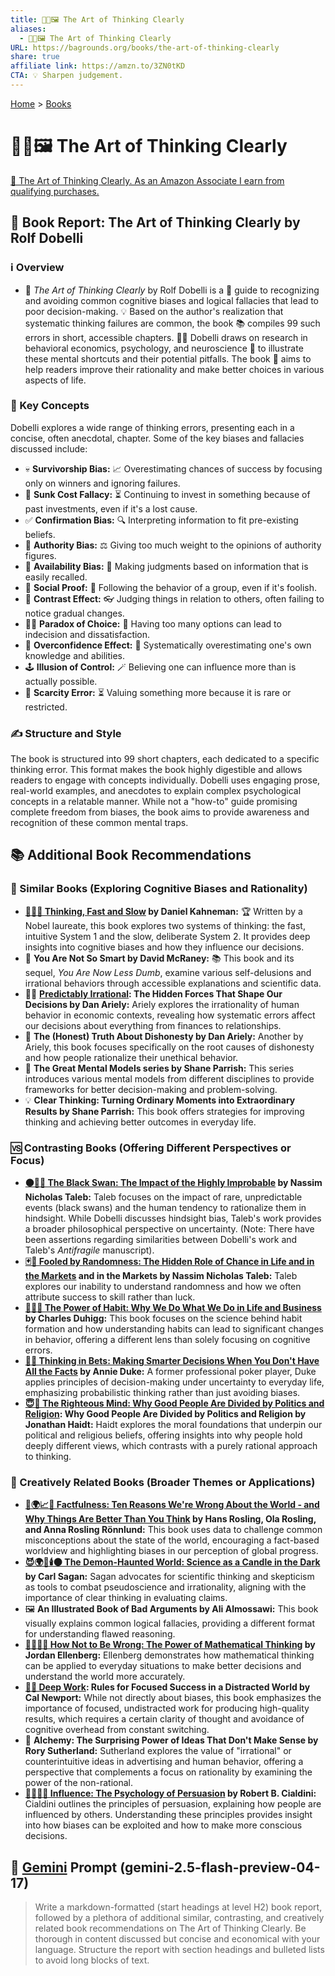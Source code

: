 ```yaml
---
title: 🎨🤔🖼️ The Art of Thinking Clearly
aliases:
  - 🎨🤔🖼️ The Art of Thinking Clearly
URL: https://bagrounds.org/books/the-art-of-thinking-clearly
share: true
affiliate link: https://amzn.to/3ZN0tKD
CTA: 💡 Sharpen judgement.
---
```

[Home](../index.md) > [Books](./index.md)  
# 🎨🤔🖼️ The Art of Thinking Clearly  
[🛒 The Art of Thinking Clearly. As an Amazon Associate I earn from qualifying purchases.](https://amzn.to/3ZN0tKD)  
  
## 📖 Book Report: The Art of Thinking Clearly by Rolf Dobelli  
  
### ℹ️ Overview  
  
* 📖 *The Art of Thinking Clearly* by Rolf Dobelli is a 🧭 guide to recognizing and avoiding common cognitive biases and logical fallacies that lead to poor decision-making. 💡 Based on the author's realization that systematic thinking failures are common, the book 📚 compiles 99 such errors in short, accessible chapters. 👨‍🏫 Dobelli draws on research in behavioral economics, psychology, and neuroscience 🧠 to illustrate these mental shortcuts and their potential pitfalls. The book 🎯 aims to help readers improve their rationality and make better choices in various aspects of life.  
  
### 🔑 Key Concepts  
  
Dobelli explores a wide range of thinking errors, presenting each in a concise, often anecdotal, chapter. Some of the key biases and fallacies discussed include:  
  
* 💀 **Survivorship Bias:** 📈 Overestimating chances of success by focusing only on winners and ignoring failures.  
* 💸 **Sunk Cost Fallacy:** ⏳ Continuing to invest in something because of past investments, even if it's a lost cause.  
* ✅ **Confirmation Bias:** 🔍 Interpreting information to fit pre-existing beliefs.  
* 👑 **Authority Bias:** ⚖️ Giving too much weight to the opinions of authority figures.  
* 🚨 **Availability Bias:** 🧠 Making judgments based on information that is easily recalled.  
* 🐑 **Social Proof:** 👥 Following the behavior of a group, even if it's foolish.  
* 🌈 **Contrast Effect:** 👓 Judging things in relation to others, often failing to notice gradual changes.  
* 😵‍💫 **Paradox of Choice:** 🛒 Having too many options can lead to indecision and dissatisfaction.  
* 💪 **Overconfidence Effect:** 🤔 Systematically overestimating one's own knowledge and abilities.  
* 🕹️ **Illusion of Control:** 🪄 Believing one can influence more than is actually possible.  
* 💎 **Scarcity Error:** ⏳ Valuing something more because it is rare or restricted.  
  
### ✍️ Structure and Style  
  
The book is structured into 99 short chapters, each dedicated to a specific thinking error. This format makes the book highly digestible and allows readers to engage with concepts individually. Dobelli uses engaging prose, real-world examples, and anecdotes to explain complex psychological concepts in a relatable manner. While not a "how-to" guide promising complete freedom from biases, the book aims to provide awareness and recognition of these common mental traps.  
  
## 📚 Additional Book Recommendations  
  
### 🤝 Similar Books (Exploring Cognitive Biases and Rationality)  
  
* **[🤔🐇🐢 Thinking, Fast and Slow](./thinking-fast-and-slow.md) by Daniel Kahneman:** 🏆 Written by a Nobel laureate, this book explores two systems of thinking: the fast, intuitive System 1 and the slow, deliberate System 2. It provides deep insights into cognitive biases and how they influence our decisions.  
* 🤪 **You Are Not So Smart by David McRaney:** 📚 This book and its sequel, *You Are Now Less Dumb*, examine various self-delusions and irrational behaviors through accessible explanations and scientific data.  
* 😵‍💫 **[Predictably Irrational](./predictably-irrational.md): The Hidden Forces That Shape Our Decisions by Dan Ariely:** Ariely explores the irrationality of human behavior in economic contexts, revealing how systematic errors affect our decisions about everything from finances to relationships.  
* 🤥 **The (Honest) Truth About Dishonesty by Dan Ariely:** Another by Ariely, this book focuses specifically on the root causes of dishonesty and how people rationalize their unethical behavior.  
* 🧠 **The Great Mental Models series by Shane Parrish:** This series introduces various mental models from different disciplines to provide frameworks for better decision-making and problem-solving.  
* 💡 **Clear Thinking: Turning Ordinary Moments into Extraordinary Results by Shane Parrish:** This book offers strategies for improving thinking and achieving better outcomes in everyday life.  
  
### 🆚 Contrasting Books (Offering Different Perspectives or Focus)  
  
* **[⚫🦢🎲 The Black Swan: The Impact of the Highly Improbable](./the-black-swan-the-impact-of-the-highly-improbable.md) by Nassim Nicholas Taleb:** Taleb focuses on the impact of rare, unpredictable events (black swans) and the human tendency to rationalize them in hindsight. While Dobelli discusses hindsight bias, Taleb's work provides a broader philosophical perspective on uncertainty. (Note: There have been assertions regarding similarities between Dobelli's work and Taleb's *Antifragile* manuscript).  
* **[🃏🎲 Fooled by Randomness: The Hidden Role of Chance in Life and in the Markets](./fooled-by-randomness-the-hidden-role-of-chance-in-life-and-in-the-markets.md) and in the Markets by Nassim Nicholas Taleb:** Taleb explores our inability to understand randomness and how we often attribute success to skill rather than luck.  
* **[🔄🧠💪 The Power of Habit: Why We Do What We Do in Life and Business](./the-power-of-habit.md) by Charles Duhigg:** This book focuses on the science behind habit formation and how understanding habits can lead to significant changes in behavior, offering a different lens than solely focusing on cognitive errors.  
* **[🎲🤔 Thinking in Bets: Making Smarter Decisions When You Don't Have All the Facts](./thinking-in-bets-making-smarter-decisions-when-you-dont-have-all-the-facts.md) by Annie Duke:** A former professional poker player, Duke applies principles of decision-making under uncertainty to everyday life, emphasizing probabilistic thinking rather than just avoiding biases.  
* **[😇🧠 The Righteous Mind: Why Good People Are Divided by Politics and Religion](./the-righteous-mind.md): Why Good People Are Divided by Politics and Religion by Jonathan Haidt:** Haidt explores the moral foundations that underpin our political and religious beliefs, offering insights into why people hold deeply different views, which contrasts with a purely rational approach to thinking.  
  
### 🎨 Creatively Related Books (Broader Themes or Applications)  
  
* **[🤔🌍📈✅ Factfulness: Ten Reasons We're Wrong About the World - and Why Things Are Better Than You Think](./factfulness.md) by Hans Rosling, Ola Rosling, and Anna Rosling Rönnlund:** This book uses data to challenge common misconceptions about the state of the world, encouraging a fact-based worldview and highlighting biases in our perception of global progress.  
* **[😈🌍🔬🕯️🌑 The Demon-Haunted World: Science as a Candle in the Dark](./the-demon-haunted-world.md) by Carl Sagan:** Sagan advocates for scientific thinking and skepticism as tools to combat pseudoscience and irrationality, aligning with the importance of clear thinking in evaluating claims.  
* 🖼️ **An Illustrated Book of Bad Arguments by Ali Almossawi:** This book visually explains common logical fallacies, providing a different format for understanding flawed reasoning.  
* **[🚫❌🧮💭 How Not to Be Wrong: The Power of Mathematical Thinking](./how-not-to-be-wrong.md) by Jordan Ellenberg:** Ellenberg demonstrates how mathematical thinking can be applied to everyday situations to make better decisions and understand the world more accurately.  
* **[🤿💼 Deep Work](./deep-work.md): Rules for Focused Success in a Distracted World by Cal Newport:** While not directly about biases, this book emphasizes the importance of focused, undistracted work for producing high-quality results, which requires a certain clarity of thought and avoidance of cognitive overhead from constant switching.  
* 🧪 **Alchemy: The Surprising Power of Ideas That Don't Make Sense by Rory Sutherland:** Sutherland explores the value of "irrational" or counterintuitive ideas in advertising and human behavior, offering a perspective that complements a focus on rationality by examining the power of the non-rational.  
* **[🍃🧠🤝🏼 Influence: The Psychology of Persuasion](./influence.md) by Robert B. Cialdini:** Cialdini outlines the principles of persuasion, explaining how people are influenced by others. Understanding these principles provides insight into how biases can be exploited and how to make more conscious decisions.  
  
## 💬 [Gemini](../software/gemini.md) Prompt (gemini-2.5-flash-preview-04-17)  
> Write a markdown-formatted (start headings at level H2) book report, followed by a plethora of additional similar, contrasting, and creatively related book recommendations on The Art of Thinking Clearly. Be thorough in content discussed but concise and economical with your language. Structure the report with section headings and bulleted lists to avoid long blocks of text.